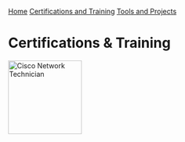[Home](https://tmolam.github.io/)
[Certifications and Training](https://tmolam.github.io/Certifications-Training/)
[Tools and Projects](https://tmolam.github.io/Tools-Projects/)

# Certifications & Training

<img src="https://images.credly.com/size/340x340/images/978f88dc-c247-4093-9d39-6efac3651297/image.png" alt="Cisco Network Technician" width="150" height="150"/>
